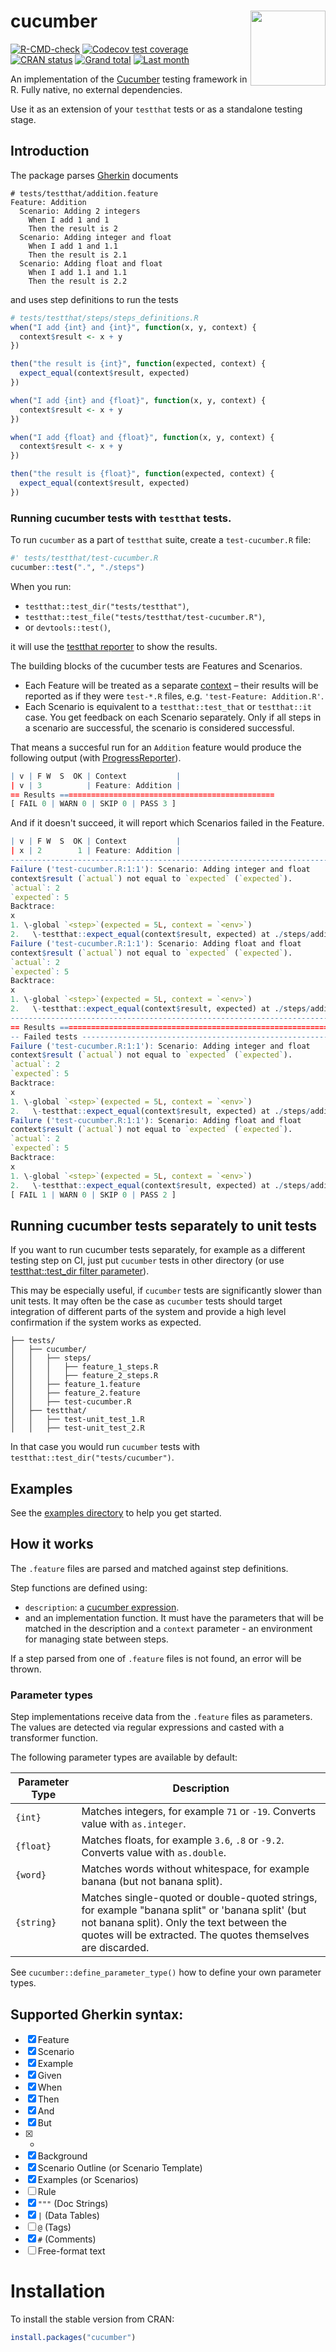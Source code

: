 
# cucumber <img src="man/figures/logo.png" align="right" alt="" width="120" />

<!-- badges: start -->
[![R-CMD-check](https://github.com/jakubsob/cucumber/actions/workflows/R-CMD-check.yaml/badge.svg)](https://github.com/jakubsob/cucumber/actions/workflows/R-CMD-check.yaml)
[![Codecov test coverage](https://codecov.io/gh/jakubsob/cucumber/branch/main/graph/badge.svg)](https://app.codecov.io/gh/jakubsob/cucumber?branch=main)
[![CRAN status](https://www.r-pkg.org/badges/version/cucumber)](https://CRAN.R-project.org/package=cucumber)
[![Grand total](http://cranlogs.r-pkg.org/badges/grand-total/cucumber)](https://cran.r-project.org/package=cucumber)
[![Last month](http://cranlogs.r-pkg.org/badges/last-month/cucumber)](https://cran.r-project.org/package=cucumber)
<!-- badges: end -->

An implementation of the [Cucumber](https://cucumber.io/) testing framework in R. Fully native, no external dependencies.

Use it as an extension of your `testthat` tests or as a standalone testing stage.

## Introduction

The package parses [Gherkin](https://cucumber.io/docs/gherkin/reference/) documents

```gherkin
# tests/testthat/addition.feature
Feature: Addition
  Scenario: Adding 2 integers
    When I add 1 and 1
    Then the result is 2
  Scenario: Adding integer and float
    When I add 1 and 1.1
    Then the result is 2.1
  Scenario: Adding float and float
    When I add 1.1 and 1.1
    Then the result is 2.2
```

and uses step definitions to run the tests

```r
# tests/testthat/steps/steps_definitions.R
when("I add {int} and {int}", function(x, y, context) {
  context$result <- x + y
})

then("the result is {int}", function(expected, context) {
  expect_equal(context$result, expected)
})

when("I add {int} and {float}", function(x, y, context) {
  context$result <- x + y
})

when("I add {float} and {float}", function(x, y, context) {
  context$result <- x + y
})

then("the result is {float}", function(expected, context) {
  expect_equal(context$result, expected)
})
```

### Running cucumber tests with `testthat` tests.

To run `cucumber` as a part of `testthat` suite, create a `test-cucumber.R` file:

```r
#' tests/testthat/test-cucumber.R
cucumber::test(".", "./steps")
```

When you run:
- `testthat::test_dir("tests/testthat")`,
- `testthat::test_file("tests/testthat/test-cucumber.R")`,
- or `devtools::test()`,

it will use the [testthat reporter](https://testthat.r-lib.org/reference/Reporter.html) to show the results.


The building blocks of the cucumber tests are Features and Scenarios.
- Each Feature will be treated as a separate [context](https://testthat.r-lib.org/reference/context.html?q=context#ref-usage) – their results will be reported as if they were `test-*.R` files, e.g. `'test-Feature: Addition.R'`.
- Each Scenario is equivalent to a `testthat::test_that` or `testthat::it` case. You get feedback on each Scenario separately. Only if all steps in a scenario are successful, the scenario is considered successful.

That means a succesful run for an `Addition` feature would produce the following output (with [ProgressReporter](https://testthat.r-lib.org/reference/ProgressReporter.html)).

```r
| v | F W  S  OK | Context           |
| v | 3          | Feature: Addition |
== Results ================================================
[ FAIL 0 | WARN 0 | SKIP 0 | PASS 3 ]
```

And if it doesn't succeed, it will report which Scenarios failed in the Feature.

```r
| v | F W  S  OK | Context           |
| x | 2        1 | Feature: Addition |
--------------------------------------------------------------------------------
Failure ('test-cucumber.R:1:1'): Scenario: Adding integer and float
context$result (`actual`) not equal to `expected` (`expected`).
`actual`: 2
`expected`: 5
Backtrace:
x
1. \-global `<step>`(expected = 5L, context = `<env>`)
2.   \-testthat::expect_equal(context$result, expected) at ./steps/addition.R:7:2
Failure ('test-cucumber.R:1:1'): Scenario: Adding float and float
context$result (`actual`) not equal to `expected` (`expected`).
`actual`: 2
`expected`: 5
Backtrace:
x
1. \-global `<step>`(expected = 5L, context = `<env>`)
2.   \-testthat::expect_equal(context$result, expected) at ./steps/addition.R:7:2
--------------------------------------------------------------------------------
== Results =====================================================================
-- Failed tests ----------------------------------------------------------------
Failure ('test-cucumber.R:1:1'): Scenario: Adding integer and float
context$result (`actual`) not equal to `expected` (`expected`).
`actual`: 2
`expected`: 5
Backtrace:
x
1. \-global `<step>`(expected = 5L, context = `<env>`)
2.   \-testthat::expect_equal(context$result, expected) at ./steps/addition.R:7:2
Failure ('test-cucumber.R:1:1'): Scenario: Adding float and float
context$result (`actual`) not equal to `expected` (`expected`).
`actual`: 2
`expected`: 5
Backtrace:
x
1. \-global `<step>`(expected = 5L, context = `<env>`)
2.   \-testthat::expect_equal(context$result, expected) at ./steps/addition.R:7:2
[ FAIL 1 | WARN 0 | SKIP 0 | PASS 2 ]
```

## Running cucumber tests separately to unit tests

If you want to run cucumber tests separately, for example as a different testing step on CI, just put `cucumber` tests in other directory (or use [testthat::test_dir filter parameter](https://testthat.r-lib.org/reference/test_dir.html)).

This may be especially useful, if `cucumber` tests are significantly slower than unit tests. It may often be the case as `cucumber` tests should target integration of different parts of the system and provide a high level confirmation if the system works as expected.

```
├── tests/
│   ├── cucumber/
│   │   ├── steps/
│   │   │   ├── feature_1_steps.R
│   │   │   ├── feature_2_steps.R
│   │   ├── feature_1.feature
│   │   ├── feature_2.feature
│   │   ├── test-cucumber.R
│   ├── testthat/
│   │   ├── test-unit_test_1.R
│   │   ├── test-unit_test_2.R
```

In that case you would run `cucumber` tests with `testthat::test_dir("tests/cucumber")`.

## Examples

See the [examples directory](https://github.com/jakubsob/cucumber/tree/main/inst/examples) to help you get started.

## How it works

The `.feature` files are parsed and matched against step definitions.

Step functions are defined using:
- `description`: a [cucumber expression](https://github.com/cucumber/cucumber-expressions).
- and an implementation function. It must have the parameters that will be matched in the description and a `context` parameter - an environment for managing state between steps.

If a step parsed from one of `.feature` files is not found, an error will be thrown.

### Parameter types

Step implementations receive data from the `.feature` files as parameters. The values are detected via regular expressions and casted with a transformer function.

The following parameter types are available by default:

| Parameter Type | Description                                                                                                                                                                                                   |
| -------------- | ------------------------------------------------------------------------------------------------------------------------------------------------------------------------------------------------------------- |
| `{int}`        | Matches integers, for example `71` or `-19`. Converts value with `as.integer`.                                                                                                                                |
| `{float}`      | Matches floats, for example `3.6`, `.8` or `-9.2`. Converts value with `as.double`.                                                                                                                           |
| `{word}`       | Matches words without whitespace, for example banana (but not banana split).                                                                                                                                  |
| `{string}`     | Matches single-quoted or double-quoted strings, for example "banana split" or 'banana split' (but not banana split). Only the text between the quotes will be extracted. The quotes themselves are discarded. |

See `cucumber::define_parameter_type()` how to define your own parameter types.

## Supported Gherkin syntax:

- [x] Feature
- [x] Scenario
- [x] Example
- [x] Given
- [x] When
- [x] Then
- [x] And
- [x] But
- [x] *
- [x] Background
- [x] Scenario Outline (or Scenario Template)
- [x] Examples (or Scenarios)
- [ ] Rule
- [x] `"""` (Doc Strings)
- [x] `|` (Data Tables)
- [ ] `@` (Tags)
- [x] `#` (Comments)
- [ ] Free-format text

# Installation

To install the stable version from CRAN:

```r
install.packages("cucumber")
```
